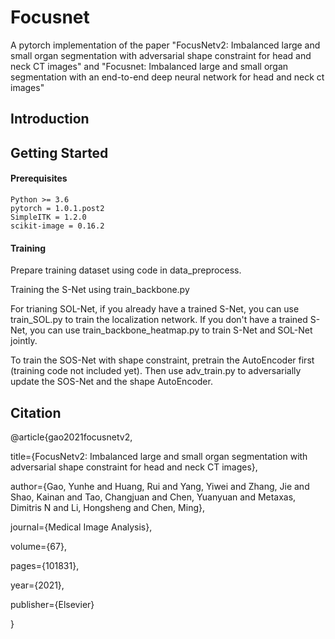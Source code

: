 # Focusnet
A pytorch implementation of the paper "FocusNetv2: Imbalanced large and small organ segmentation with adversarial shape constraint for head and neck CT images" and "Focusnet: Imbalanced large and small organ segmentation with an end-to-end deep neural network for head and neck ct images"

## Introduction


## Getting Started
#### Prerequisites
```
Python >= 3.6
pytorch = 1.0.1.post2
SimpleITK = 1.2.0
scikit-image = 0.16.2
```


#### Training
Prepare training dataset using code in data_preprocess.


Training the S-Net using train_backbone.py

For trianing SOL-Net, if you already have a trained S-Net, you can use train_SOL.py to train the localization network. If you don't have a trained S-Net, you can use train_backbone_heatmap.py to train S-Net and SOL-Net jointly.

To train the SOS-Net with shape constraint, pretrain the AutoEncoder first (training code not included yet). Then use adv_train.py to adversarially update the SOS-Net and the shape AutoEncoder.




## Citation

@article{gao2021focusnetv2,

title={FocusNetv2: Imbalanced large and small organ segmentation with adversarial shape constraint for head and neck CT images},

author={Gao, Yunhe and Huang, Rui and Yang, Yiwei and Zhang, Jie and Shao, Kainan and Tao, Changjuan and Chen, Yuanyuan and Metaxas, Dimitris N and Li, Hongsheng and Chen, Ming},

journal={Medical Image Analysis},

volume={67},

pages={101831},

year={2021},

publisher={Elsevier}

}

